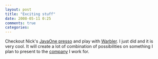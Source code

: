 ```yaml
---
layout: post
title: "Exciting stuff"
date: 2008-05-11 0:25
comments: true
categories: 
---
```


<p>Checkout Nick's <a href="http://blog.nicksieger.com/articles/2008/05/08/javaone-slides">JavaOne presso</a> and play with <a href="http://caldersphere.rubyforge.org/warbler/">Warbler</a>. I just did and it is very cool. It will create a lot of combination of possibilities on something I plan to present to the <a href="http://fineos.com/">company</a> I work for.</p>
